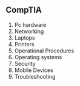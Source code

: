 ## CompTIA

1. Pc hardware
2. Networking
3. Laptops
4. Printers
5. Operational Procedures
6. Operating systems
7. Security
8. Mobile Devices
9. Troubleshooting


